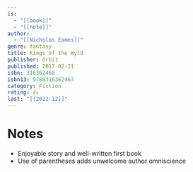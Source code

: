 ```yaml
---
is:
  - "[[book]]"
  - "[[note]]"
author:
  - "[[Nicholas Eames]]"
genre: fantasy
title: Kings of the Wyld
publisher: Orbit
published: 2017-02-21
isbn: 316362468
isbn13: 9780316362467
category: Fiction
rating: 👍
last: "[[2022-12]]"
---
```

# Notes
- Enjoyable story and well-written first book
- Use of parentheses adds unwelcome author omniscience
